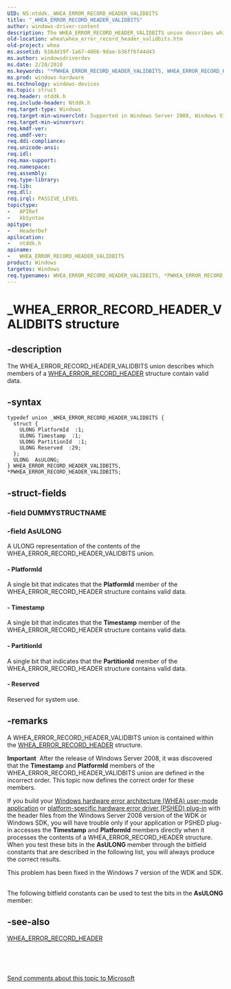 ```yaml
---
UID: NS:ntddk._WHEA_ERROR_RECORD_HEADER_VALIDBITS
title: "_WHEA_ERROR_RECORD_HEADER_VALIDBITS"
author: windows-driver-content
description: The WHEA_ERROR_RECORD_HEADER_VALIDBITS union describes which members of a WHEA_ERROR_RECORD_HEADER structure contain valid data.
old-location: whea\whea_error_record_header_validbits.htm
old-project: whea
ms.assetid: b16dd19f-1a67-4066-9dae-b36ff6f44d43
ms.author: windowsdriverdev
ms.date: 2/20/2018
ms.keywords: "*PWHEA_ERROR_RECORD_HEADER_VALIDBITS, WHEA_ERROR_RECORD_HEADER_VALIDBITS, PWHEA_ERROR_RECORD_HEADER_VALIDBITS, WHEA_ERROR_RECORD_HEADER_VALIDBITS union [WHEA Drivers and Applications], whea.whea_error_record_header_validbits, PWHEA_ERROR_RECORD_HEADER_VALIDBITS union pointer [WHEA Drivers and Applications], ntddk/PWHEA_ERROR_RECORD_HEADER_VALIDBITS, _WHEA_ERROR_RECORD_HEADER_VALIDBITS, ntddk/WHEA_ERROR_RECORD_HEADER_VALIDBITS, whearef_66b0c2f7-6fad-4cdb-ac15-f4d942d208e1.xml"
ms.prod: windows-hardware
ms.technology: windows-devices
ms.topic: struct
req.header: ntddk.h
req.include-header: Ntddk.h
req.target-type: Windows
req.target-min-winverclnt: Supported in Windows Server 2008, Windows Vista SP1, and later versions of Windows.
req.target-min-winversvr: 
req.kmdf-ver: 
req.umdf-ver: 
req.ddi-compliance: 
req.unicode-ansi: 
req.idl: 
req.max-support: 
req.namespace: 
req.assembly: 
req.type-library: 
req.lib: 
req.dll: 
req.irql: PASSIVE_LEVEL
topictype:
-	APIRef
-	kbSyntax
apitype:
-	HeaderDef
apilocation:
-	ntddk.h
apiname:
-	WHEA_ERROR_RECORD_HEADER_VALIDBITS
product: Windows
targetos: Windows
req.typenames: WHEA_ERROR_RECORD_HEADER_VALIDBITS, *PWHEA_ERROR_RECORD_HEADER_VALIDBITS
---
```


# _WHEA_ERROR_RECORD_HEADER_VALIDBITS structure


## -description


The WHEA_ERROR_RECORD_HEADER_VALIDBITS union describes which members of a <a href="..\ntddk\ns-ntddk-_whea_error_record_header.md">WHEA_ERROR_RECORD_HEADER</a> structure contain valid data.


## -syntax


````
typedef union _WHEA_ERROR_RECORD_HEADER_VALIDBITS {
  struct {
    ULONG PlatformId  :1;
    ULONG Timestamp  :1;
    ULONG PartitionId  :1;
    ULONG Reserved  :29;
  };
  ULONG  AsULONG;
} WHEA_ERROR_RECORD_HEADER_VALIDBITS, *PWHEA_ERROR_RECORD_HEADER_VALIDBITS;
````


## -struct-fields




### -field DUMMYSTRUCTNAME

 


### -field AsULONG

A ULONG representation of the contents of the WHEA_ERROR_RECORD_HEADER_VALIDBITS union.


#### - PlatformId

A single bit that indicates that the <b>PlatformId</b> member of the WHEA_ERROR_RECORD_HEADER structure contains valid data.


#### - Timestamp

A single bit that indicates that the <b>Timestamp</b> member of the WHEA_ERROR_RECORD_HEADER structure contains valid data.


#### - PartitionId

A single bit that indicates that the <b>PartitionId</b> member of the WHEA_ERROR_RECORD_HEADER structure contains valid data.


#### - Reserved

Reserved for system use.


## -remarks



A WHEA_ERROR_RECORD_HEADER_VALIDBITS union is contained within the <a href="..\ntddk\ns-ntddk-_whea_error_record_header.md">WHEA_ERROR_RECORD_HEADER</a> structure.

<div class="alert"><b>Important</b>  After the release of Windows Server 2008, it was discovered that the <b>Timestamp</b> and <b>PlatformId</b> members of the WHEA_ERROR_RECORD_HEADER_VALIDBITS union are defined in the incorrect order. This topic now defines the correct order for these members.<p class="note">If you build your <a href="https://msdn.microsoft.com/fb559ac3-1f8d-48b7-8ebe-018623ab8d09">Windows hardware error architecture (WHEA) user-mode application</a> or <a href="https://msdn.microsoft.com/473d9206-9db2-4bc7-bc76-6be2fb77b20b">platform-specific hardware error driver (PSHED) plug-in</a> with the header files from the Windows Server 2008 version of the WDK or Windows SDK, you will have trouble only if your application or PSHED plug-in accesses the <b>Timestamp</b> and <b>PlatformId</b> members directly when it processes the contents of a WHEA_ERROR_RECORD_HEADER structure. When you test these bits in the <b>AsULONG </b>member through the bitfield constants that are described in the following list, you will always produce the correct results.

<p class="note">This problem has been fixed in the Windows 7 version of the WDK and SDK.

</div>
<div> </div>
The following bitfield constants can be used to test the bits in the <b>AsULONG </b>member:






## -see-also

<a href="..\ntddk\ns-ntddk-_whea_error_record_header.md">WHEA_ERROR_RECORD_HEADER</a>



 

 

<a href="mailto:wsddocfb@microsoft.com?subject=Documentation%20feedback [whea\whea]:%20WHEA_ERROR_RECORD_HEADER_VALIDBITS union%20 RELEASE:%20(2/20/2018)&amp;body=%0A%0APRIVACY STATEMENT%0A%0AWe use your feedback to improve the documentation. We don't use your email address for any other purpose, and we'll remove your email address from our system after the issue that you're reporting is fixed. While we're working to fix this issue, we might send you an email message to ask for more info. Later, we might also send you an email message to let you know that we've addressed your feedback.%0A%0AFor more info about Microsoft's privacy policy, see http://privacy.microsoft.com/en-us/default.aspx." title="Send comments about this topic to Microsoft">Send comments about this topic to Microsoft</a>

